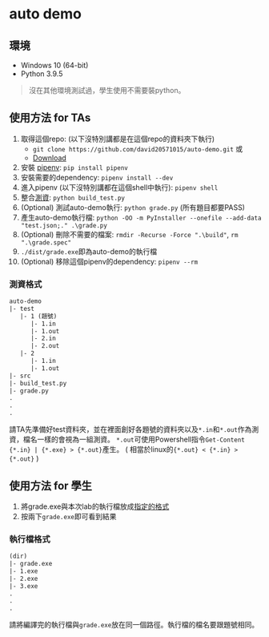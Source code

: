 # auto demo

## 環境

* Windows 10 (64-bit)
* Python 3.9.5

> 沒在其他環境測試過，學生使用不需要裝python。

## 使用方法 for TAs

1. 取得這個repo: (以下沒特別講都是在這個repo的資料夾下執行)
   * `git clone https://github.com/david20571015/auto-demo.git` 或
   * [Download](https://github.com/david20571015/auto-demo/archive/refs/heads/main.zip)
2. 安裝 [pipenv](https://pypi.org/project/pipenv/): `pip install pipenv`
3. 安裝需要的dependency: `pipenv install --dev`
4. 進入pipenv (以下沒特別講都在這個shell中執行): `pipenv shell`
5. 整合[測資](https://github.com/david20571015/auto-demo#測資格式): `python build_test.py`
6. (Optional) 測試auto-demo執行: `python grade.py` (所有題目都要PASS)
7. 產生auto-demo執行檔: `python -OO -m PyInstaller --onefile --add-data "test.json;." .\grade.py`
8. (Optional) 刪除不需要的檔案: `rmdir -Recurse -Force ".\build"`, `rm ".\grade.spec"`
9. `./dist/grade.exe`即為auto-demo的執行檔
10. (Optional) 移除這個pipenv的dependency: `pipenv --rm`

### 測資格式

```txt
auto-demo
|- test
   |- 1 (題號)
      |- 1.in
      |- 1.out
      |- 2.in
      |- 2.out
   |- 2
      |- 1.in
      |- 1.out
|- src
|- build_test.py
|- grade.py
.
.
.
```

請TA先準備好test資料夾，並在裡面創好各題號的資料夾以及`*.in`和`*.out`作為測資，檔名一樣的會視為一組測資。
`*.out`可使用Powershell指令`Get-Content {*.in} | {*.exe} > {*.out}`產生。
( 相當於linux的`{*.out} < {*.in} > {*.out}` )

## 使用方法 for 學生

1. 將grade.exe與本次lab的執行檔放成[指定的格式](https://github.com/david20571015/auto-demo#執行檔格式)
2. 按兩下`grade.exe`即可看到結果

### 執行檔格式

```txt
(dir)
|- grade.exe
|- 1.exe
|- 2.exe
|- 3.exe
.
.
.
```

請將編譯完的執行檔與`grade.exe`放在同一個路徑。執行檔的檔名要跟題號相同。